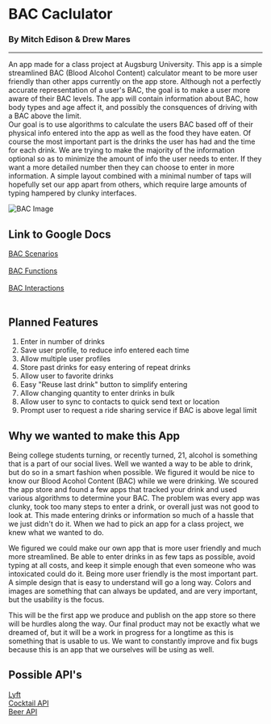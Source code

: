 # BAC Caclulator
  ### By Mitch Edison & Drew Mares
--------
An app made for a class project at Augsburg University. This app is a simple streamlined BAC (Blood Alcohol Content) calculator meant to be more user friendly than other apps currently on the app store. Although not a perfectly accurate representation of a user's BAC, the goal is to make a user more aware of their BAC levels. The app will contain information about BAC, how body types and age affect it, and possibly the consquences of driving with a BAC above the limit. <br>
Our goal is to use algorithms to calculate the users BAC based off of their physical info entered into the app as well as the food they have eaten. Of course the most important part is the drinks the user has had and the time for each drink. We are trying to make the majority of the information optional so as to minimize the amount of info the user needs to enter. If they want a more detailed number then they can choose to enter in more information. A simple layout combined with a minimal number of taps will hopefully set our app apart from others, which require large amounts of typing hampered by clunky interfaces.<br>

![BAC Image](https://i.imgur.com/gQwaJN9.jpg)
## Link to Google Docs <br>

[BAC Scenarios](https://docs.google.com/document/d/1u3OXSJ5G8DdRS1LxskDlbqc7tLgrBbNJc6JzwiwSf6I/edit#)<br>
<br>
[BAC Functions](https://docs.google.com/document/d/11pO6yAw4eqVGGrQYnekvYLGR54cuWHCdM1KUqGbwkYU/edit)<br>
<br>
[BAC Interactions](https://docs.google.com/document/d/1LTmMt3LGi2YHk1kCgqYF2N3NqvX1yO3AAoYV1BNSqgQ/edit)<br>
<br>

## Planned Features <br>
1) Enter in number of drinks
2) Save user profile, to reduce info entered each time
4) Allow multiple user profiles
5) Store past drinks for easy entering of repeat drinks
6) Allow user to favorite drinks
7) Easy "Reuse last drink" button to simplify entering
8) Allow changing quantity to enter drinks in bulk
9) Allow user to sync to contacts to quick send text or location 
10) Prompt user to request a ride sharing service if BAC is above legal limit 

## Why we wanted to make this App <br>
Being college students turning, or recently turned, 21, alcohol is something that is a part of our social lives. Well we wanted a way to be able to drink, but do so in a smart fashion when possible. We figured it would be nice to know our Blood Acohol Content (BAC) while we were drinking. We scoured the app store and found a few apps that tracked your drink and used various algorithms to determine your BAC. The problem was every app was clunky, took too many steps to enter a drink, or overall just was not good to look at. This made entering drinks or information so much of a hassle that we just didn't do it. When we had to pick an app for a class project, we knew what we wanted to do.

We figured we could make our own app that is more user friendly and much more streamlined. Be able to enter drinks in as few taps as possible, avoid typing at all costs, and keep it simple enough that even someone who was intoxicated could do it. Being more user friendly is the most important part. A simple design that is easy to understand will go a long way. Colors and images are something that can always be updated, and are very important, but the usability is the focus. 

This will be the first app we produce and publish on the app store so there will be hurdles along the way. Our final product may not be exactly what we dreamed of, but it will be a work in progress for a longtime as this is something that is usable to us. We want to constantly improve and fix bugs because this is an app that we ourselves will be using as well. 


## Possible API's <br>
[Lyft](https://www.lyft.com/developers/products/ride-request) <br>
[Cocktail API](https://www.thecocktaildb.com/api.php) <br>
[Beer API](https://untappd.com/api/docs) <br>
